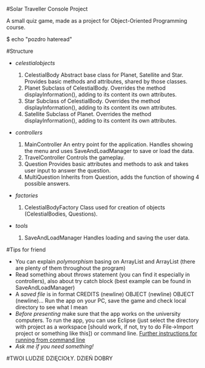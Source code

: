 #Solar Traveller Console Project

A small quiz game, made as a project for Object-Oriented Programming course.

$ echo "pozdro hateread"


#Structure


+ *celestialobjects*
	1. CelestialBody
	Abstract base class for Planet, Satellite and Star. Provides basic methods and 
	attributes, shared by 	those classes.
	2. Planet
	Subclass of CelestialBody. Overrides the method displayInformation(), adding to its
	content its own attributes.
	3. Star
	Subclass of CelestialBody. Overrides the method displayInformation(), adding to its
	content its own attributes.
	4. Satellite
	Subclass of Planet. Overrides the method displayInformation(), adding to its
	content its own attributes.
	
+ *controllers*
	1. MainController
	An entry point for the application. Handles showing the menu and uses SaveAndLoadManager to save or load the data.
	2. TravelController
	Controls the gameplay.
	3. Question
	Provides basic attributes and methods to ask and takes user input to answer the question.
	4. MultiQuestion
	Inherits from Question, adds the function of showing 4 possible answers.

+ *factories*
	1. CelestialBodyFactory
		Class used for creation of objects (CelestialBodies, Questions).
+ *tools*
	1. SaveAndLoadManager
		Handles loading and saving the user data.


#Tips for friend


+ You can explain *polymorphism* basing on ArrayList<CelestialBody> and ArrayList<Question> (there are plenty of them throughout the program)
+ Read something about *throws* statement (you can find it especially in controllers), also about try catch block (best example can be found in SaveAndLoadManager)
+ A *saved file* is in format CREDITS (newline) OBJECT (newline) OBJECT (newline)... Run the app on your PC, save the game and check local directory to see what I mean
+ *Before presenting* make sure that the app works on the university computers. To run the app, you can use Eclipse (just select the directory with project as a workspace [should work, if not, try to do File->Import project or something like this]) or command line. [Further instructions for running from command line](https://ymichael.com/2014/09/24/build-and-run-eclipse-java-projects-on-the-command-line.html)
+ *Ask me if you need something!*

#TWOI LUDZIE DZIĘCIOŁY. DZIEŃ DOBRY


